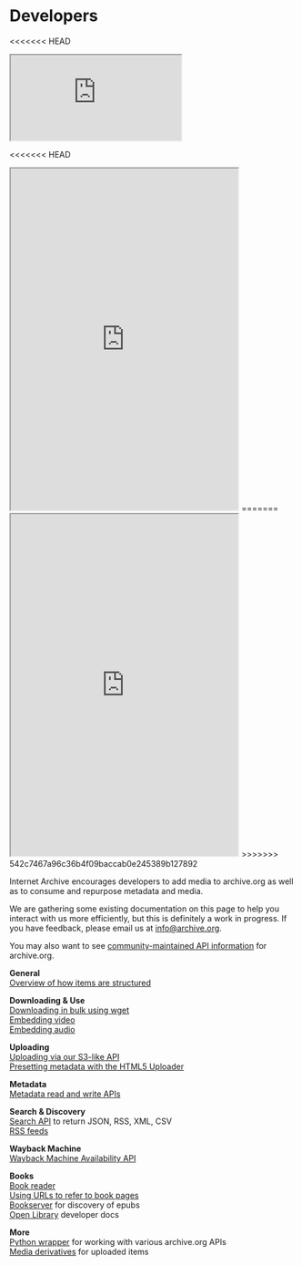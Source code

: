 # Developers

<<<<<<< HEAD
<iframe src="https://codesandbox.io/embed/great-chaplygin-sxcyx?fontsize=14&hidenavigation=1&theme=dark"
=======

<iframe sandbox="allow-scripts"  src="https://codesandbox.io/embed/great-chaplygin-sxcyx?fontsize=14&hidenavigation=1&theme=dark"
>>>>>>> 542c7467a96c36b4f09baccab0e245389b127892
     style="width:100%; height:500px; border:0; border-radius: 4px; overflow:hidden;"
     title="Search Archive"
     allow="accelerometer; ambient-light-sensor; camera; encrypted-media; geolocation; gyroscope; hid; microphone; midi; payment; usb; vr; xr-spatial-tracking"
     sandbox="allow-forms allow-modals allow-popups allow-presentation allow-same-origin allow-scripts"
   ></iframe>

<<<<<<< HEAD
<iframe src="https://archive.org/advancedsearch.php" comp-type="feed" width="400" height="600"></iframe>
=======



<iframe sandbox="allow-scripts"  src="https://archive.org/advancedsearch.php" comp-type="feed" width="400" height="600"></iframe>
>>>>>>> 542c7467a96c36b4f09baccab0e245389b127892

Internet Archive encourages developers to add media to archive.org as well as to consume and repurpose metadata and media.

We are gathering some existing documentation on this page to help you interact with us more efficiently, but this is definitely a work in progress. If you have feedback, please email us at <info@archive.org>.

You may also want to see [community-maintained API information](https://archive.readme.io/) for archive.org.

**General**\
[Overview of how items are structured](http://blog.archive.org/2011/03/31/how-archive-org-items-are-structured/)

**Downloading & Use**\
[Downloading in bulk using wget\
](http://blog.archive.org/2012/04/26/downloading-in-bulk-using-wget/)[Embedding video](https://archive.org/help/video.php)\
[Embedding audio](https://archive.org/help/audio.php)

**Uploading**\
[Uploading via our S3-like API](https://github.com/vmbrasseur/IAS3API#internet-archive-s3-api-documentation)\
[Presetting metadata with the HTML5 Uploader](http://blog.archive.org/2013/02/08/presetting-metadata-with-the-new-beta-uploader/)

**Metadata**\
[Metadata read and write APIs](http://blog.archive.org/2013/07/04/metadata-api/)

**Search & Discovery**\
[Search API](https://archive.org/advancedsearch.php#raw) to return JSON, RSS, XML, CSV\
[RSS feeds](https://archive.org/help/rss.php)

**Wayback Machine**\
[Wayback Machine Availability API](https://archive.org/help/wayback_api.php)

**Books**\
[Book reader](https://openlibrary.org/dev/docs/bookreader)\
[Using URLs to refer to book pages\
](https://openlibrary.org/dev/docs/bookurls)[Bookserver](https://archive.org/bookserver) for discovery of epubs\
[Open Library](https://openlibrary.org/dev/docs) developer docs

**More**\
[Python wrapper](https://github.com/jjjake/ia-wrapper) for working with various archive.org APIs\
[Media derivatives](https://archive.org/help/derivatives.php) for uploaded items
